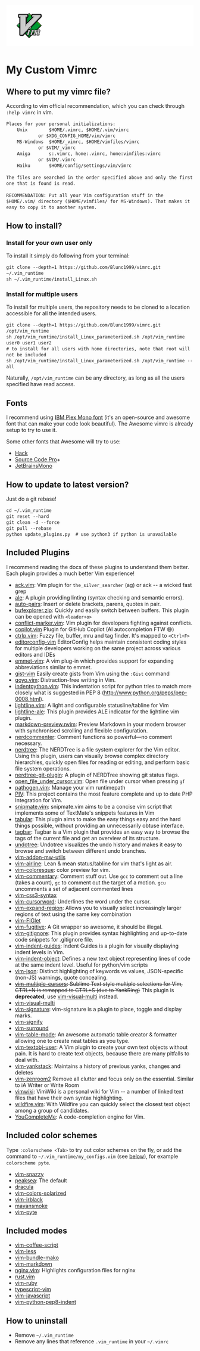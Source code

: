 # [![Vim The editor](assets/icons/VimIcon.svg)](https://www.vim.org)

# My Custom Vimrc


## Where to put my vimrc file?
According to vim official recommendation, which you can check through `:help vimrc` in vim.

	Places for your personal initializations:
		Unix		$HOME/.vimrc, $HOME/.vim/vimrc
				or $XDG_CONFIG_HOME/vim/vimrc
		MS-Windows	$HOME/_vimrc, $HOME/vimfiles/vimrc
				or $VIM/_vimrc
		Amiga		s:.vimrc, home:.vimrc, home:vimfiles:vimrc
				or $VIM/.vimrc
		Haiku		$HOME/config/settings/vim/vimrc

	The files are searched in the order specified above and only the first
	one that is found is read.

	RECOMMENDATION: Put all your Vim configuration stuff in the $HOME/.vim/ directory ($HOME/vimfiles/ for MS-Windows). That makes it easy to copy it to another system.


## How to install?
### Install for your own user only
To install it simply do following from your terminal:

	git clone --depth=1 https://github.com/Blunc1999/vimrc.git ~/.vim_runtime
	sh ~/.vim_runtime/install_Linux.sh

### Install for multiple users
To install for multiple users, the repository needs to be cloned to a location accessible for all the intended users.

	git clone --depth=1 https://github.com/Blunc1999/vimrc.git /opt/vim_runtime
	sh /opt/vim_runtime/install_Linux_parameterized.sh /opt/vim_runtime user0 user1 user2
	# to install for all users with home directories, note that root will not be included
	sh /opt/vim_runtime/install_Linux_parameterized.sh /opt/vim_runtime --all
	
Naturally, `/opt/vim_runtime` can be any directory, as long as all the users specified have read access.


## Fonts

I recommend using [IBM Plex Mono font](https://github.com/IBM/plex) (it's an open-source and awesome font that can make your code look beautiful). The Awesome vimrc is already setup to try to use it.

Some other fonts that Awesome will try to use:

* [Hack](http://sourcefoundry.org/hack/)
* [Source Code Pro](https://adobe-fonts.github.io/source-code-pro/)+
* [JetBrainsMono](https://github.com/JetBrains/JetBrainsMono/)


## How to update to latest version?

Just do a git rebase!


    cd ~/.vim_runtime
    git reset --hard
    git clean -d --force
    git pull --rebase
    python update_plugins.py  # use python3 if python is unavailable


## Included Plugins

I recommend reading the docs of these plugins to understand them better. Each plugin provides a much better Vim experience!

* [ack.vim](https://github.com/mileszs/ack.vim): Vim plugin for `the_silver_searcher` (ag) or ack -- a wicked fast grep
* [ale](https://github.com/dense-analysis/ale): A plugin providing linting (syntax checking and semantic errors).
* [auto-pairs](https://github.com/jiangmiao/auto-pairs): Insert or delete brackets, parens, quotes in pair.
* [bufexplorer.zip](https://github.com/vim-scripts/bufexplorer.zip): Quickly and easily switch between buffers. This plugin can be opened with `<leader+o>`
* [conflict-marker.vim](https://github.com/rhysd/conflict-marker.vim): Vim plugin for developers fighting against conflicts.
* [copilot.vim](https://github.com/github/copilot.vim) Plugin for GitHub Copilot (AI autocompletion FTW 😅)
* [ctrlp.vim](https://github.com/ctrlpvim/ctrlp.vim): Fuzzy file, buffer, mru and tag finder. It's mapped to `<Ctrl+F>`
* [editorconfig-vim](https://github.com/editorconfig/editorconfig-vim) EditorConfig helps maintain consistent coding styles for multiple developers working on the same project across various editors and IDEs
* [emmet-vim](https://github.com/mattn/emmet-vim): A vim plug-in which provides support for expanding abbreviations similar to emmet.
* [gist-vim](https://github.com/mattn/gist-vim) Easily create gists from Vim using the `:Gist` command
* [goyo.vim](https://github.com/junegunn/goyo.vim): Distraction-free writing in Vim.
* [indentpython.vim](https://github.com/vim-scripts/indentpython.vim): This indentation script for python tries to match more closely what is suggested in PEP 8 (http://www.python.org/peps/pep-0008.html).
* [lightline.vim](https://github.com/itchyny/lightline.vim): A light and configurable statusline/tabline for Vim
* [lightline-ale](https://github.com/maximbaz/lightline-ale): This plugin provides ALE indicator for the lightline vim plugin.
* [markdown-preview.nvim](https://github.com/iamcco/markdown-preview.nvim): Preview Markdown in your modern browser with synchronised scrolling and flexible configuration.
* [nerdcommenter](https://github.com/scrooloose/nerdcommenter): Comment functions so powerful—no comment necessary.
* [nerdtree](https://github.com/preservim/nerdtree): The NERDTree is a file system explorer for the Vim editor. Using this plugin, users can visually browse complex directory hierarchies, quickly open files for reading or editing, and perform basic file system operations.
* [nerdtree-git-plugin](https://github.com/Xuyuanp/nerdtree-git-plugin): A plugin of NERDTree showing git status flags. 
* [open_file_under_cursor.vim](https://github.com/amix/open_file_under_cursor.vim): Open file under cursor when pressing `gf`
* [pathogen.vim](https://github.com/tpope/vim-pathogen): Manage your vim runtimepath 
* [PIV](https://github.com/spf13/PIV): This project contains the most feature complete and up to date PHP Integration for Vim.
* [snipmate.vim](https://github.com/garbas/vim-snipmate): snipmate.vim aims to be a concise vim script that implements some of TextMate's snippets features in Vim
* [tabular](https://github.com/godlygeek/tabular): This plugin aims to make the easy things easy and the hard things possible, without providing an unnecessarily obtuse interface.
* [tagbar](https://github.com/preservim/tagbar): Tagbar is a Vim plugin that provides an easy way to browse the tags of the current file and get an overview of its structure.
* [undotree](https://github.com/mbbill/undotree): Undotree visualizes the undo history and makes it easy to browse and switch between different undo branches.
* [vim-addon-mw-utils](https://github.com/MarcWeber/vim-addon-mw-utils)
* [vim-airline](https://github.com/vim-airline/vim-airline): Lean & mean status/tabline for vim that's light as air.
* [vim-coloresque](https://github.com/gko/vim-coloresque): color preview for vim.
* [vim-commentary](https://github.com/tpope/vim-commentary): Comment stuff out.  Use `gcc` to comment out a line (takes a count), `gc` to comment out the target of a motion. `gcu` uncomments a set of adjacent commented lines
* [vim-css3-syntax](https://github.com/hail2u/vim-css3-syntax)
* [vim-cursorword](https://github.com/itchyny/vim-cursorword): Underlines the word under the cursor.
* [vim-expand-region](https://github.com/terryma/vim-expand-region): Allows you to visually select increasingly larger regions of text using the same key combination
* [vim-FIGlet](https://github.com/fadein/vim-FIGlet)
* [vim-fugitive](https://github.com/tpope/vim-fugitive): A Git wrapper so awesome, it should be illegal.
* [vim-gitignore](https://github.com/gisphm/vim-gitignore): This plugin provides syntax highlighting and up-to-date code snippets for .gitignore file.
* [vim-indent-guides](https://github.com/preservim/vim-indent-guides): Indent Guides is a plugin for visually displaying indent levels in Vim.
* [vim-indent-object](https://github.com/michaeljsmith/vim-indent-object): Defines a new text object representing lines of code at the same indent level. Useful for python/vim scripts
* [vim-json](https://github.com/elzr/vim-json): Distinct highlighting of keywords vs values, JSON-specific (non-JS) warnings, quote concealing.
* ~~[vim-multiple-cursors](https://github.com/terryma/vim-multiple-cursors): Sublime Text style multiple selections for Vim, CTRL+N is remapped to CTRL+S (due to YankRing)~~ This plugin is **deprecated**, use [vim-visual-multi](https://github.com/mg979/vim-visual-multi) instead.
* [vim-visual-multi](https://github.com/mg979/vim-visual-multi)
* [vim-signature](https://github.com/kshenoy/vim-signature): vim-signature is a plugin to place, toggle and display marks.
* [vim-signify](https://github.com/mhinz/vim-signify)
* [vim-surround](https://github.com/tpope/vim-surround)
* [vim-table-mode](https://github.com/dhruvasagar/vim-table-mode): An awesome automatic table creator & formatter allowing one to create neat tables as you type.
* [vim-textobj-user](https://github.com/kana/vim-textobj-user): A Vim plugin to create your own text objects without pain. It is hard to create text objects, because there are many pitfalls to deal with.
* [vim-yankstack](https://github.com/maxbrunsfeld/vim-yankstack): Maintains a history of previous yanks, changes and deletes
* [vim-zenroom2](https://github.com/amix/vim-zenroom2) Remove all clutter and focus only on the essential. Similar to iA Writer or Write Room
* [vimwiki](https://github.com/vimwiki/vimwiki): VimWiki is a personal wiki for Vim -- a number of linked text files that have their own syntax highlighting.
* [wildfire.vim](https://github.com/gcmt/wildfire.vim): With Wildfire you can quickly select the closest text object among a group of candidates.
* [YouCompleteMe](https://github.com/Valloric/YouCompleteMe): A code-completion engine for Vim.


## Included color schemes

Type `:colorscheme <Tab>` to try out color schemes on the fly,
or add the command to `~/.vim_runtime/my_configs.vim` (see [below](#how-to-include-your-own-stuff)),
for example `colorscheme pyte`.

* [vim-snazzy](https://github.com/connorholyday/vim-snazzy)
* [peaksea](https://github.com/vim-scripts/peaksea): The default
* [dracula](https://github.com/dracula/vim)
* [vim-colors-solarized](https://github.com/altercation/vim-colors-solarized)
* [vim-irblack](https://github.com/wgibbs/vim-irblack)
* [mayansmoke](https://github.com/vim-scripts/mayansmoke)
* [vim-pyte](https://github.com/therubymug/vim-pyte)


## Included modes

* [vim-coffee-script](https://github.com/kchmck/vim-coffee-script)
* [vim-less](https://github.com/groenewege/vim-less)
* [vim-bundle-mako](https://github.com/sophacles/vim-bundle-mako)
* [vim-markdown](https://github.com/plasticboy/vim-markdown)
* [nginx.vim](https://github.com/vim-scripts/nginx.vim): Highlights configuration files for nginx
* [rust.vim](https://github.com/rust-lang/rust.vim)
* [vim-ruby](https://github.com/vim-ruby/vim-ruby)
* [typescript-vim](https://github.com/leafgarland/typescript-vim)
* [vim-javascript](https://github.com/pangloss/vim-javascript)
* [vim-python-pep8-indent](https://github.com/Vimjas/vim-python-pep8-indent)


## How to uninstall

* Remove `~/.vim_runtime`
* Remove any lines that reference `.vim_runtime` in your `~/.vimrc`